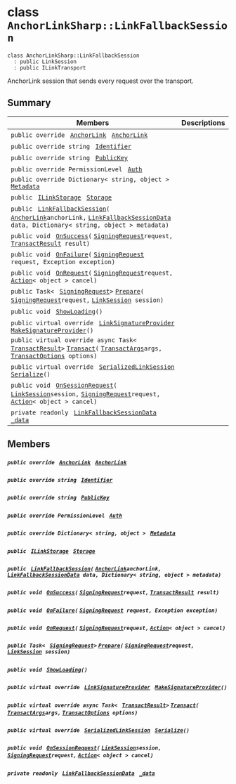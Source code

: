 # class `AnchorLinkSharp::LinkFallbackSession` 

```
class AnchorLinkSharp::LinkFallbackSession
  : public LinkSession
  : public ILinkTransport
```

AnchorLink session that sends every request over the transport.

## Summary

 Members                                | Descriptions                                
----------------------------------------|---------------------------------------------
`public override ` [`AnchorLink`](AnchorLinkSharp--AnchorLink.md)` ` [`AnchorLink`](#class_anchor_link_sharp_1_1_link_fallback_session_1a24b28f0dba3b13e8f4a0fdaaa43dc231) | 
`public override string ` [`Identifier`](#class_anchor_link_sharp_1_1_link_fallback_session_1aa5310da6bb012937b796146745fc5ed0) | 
`public override string ` [`PublicKey`](#class_anchor_link_sharp_1_1_link_fallback_session_1ac55c0d79f35bdf0aeb50116a70d7bf55) | 
`public override PermissionLevel ` [`Auth`](#class_anchor_link_sharp_1_1_link_fallback_session_1a31159c68680d5628c3d9b5a17461e0c8) | 
`public override Dictionary< string, object > ` [`Metadata`](#class_anchor_link_sharp_1_1_link_fallback_session_1a6019b38152dde21b18ba0a443e1a9343) | 
`public ` [`ILinkStorage`](AnchorLinkSharp.md)` ` [`Storage`](#class_anchor_link_sharp_1_1_link_fallback_session_1a3198c2558a95eb66553955ab4b579438) | 
`public ` [`LinkFallbackSession`](#class_anchor_link_sharp_1_1_link_fallback_session_1a017464201706c37a504d26995f8ab669)`(` [`AnchorLink`](AnchorLinkSharp--AnchorLink.md)` anchorLink, ` [`LinkFallbackSessionData`](AnchorLinkSharp--LinkFallbackSessionData.md)` data, Dictionary< string, object > metadata)` | 
`public void ` [`OnSuccess`](#class_anchor_link_sharp_1_1_link_fallback_session_1ae42c87a32bf9bfaf937e577cecc1292a)`(` [`SigningRequest`](EosioSigningRequest--SigningRequest.md)` request, ` [`TransactResult`](AnchorLinkSharp--TransactResult.md)` result)` | 
`public void ` [`OnFailure`](#class_anchor_link_sharp_1_1_link_fallback_session_1a2881a07d943ba812c2ec609b33efd401)`(` [`SigningRequest`](EosioSigningRequest--SigningRequest.md)` request, Exception exception)` | 
`public void ` [`OnRequest`](#class_anchor_link_sharp_1_1_link_fallback_session_1af033a491264433deccf8f379377bf0de)`(` [`SigningRequest`](EosioSigningRequest--SigningRequest.md)` request, ` [`Action`](#_anchor_example_panel_8cs_1a24e91c56095a0673d92c6eac6e069a3c)`< object > cancel)` | 
`public Task< ` [`SigningRequest`](EosioSigningRequest--SigningRequest.md)` > ` [`Prepare`](#class_anchor_link_sharp_1_1_link_fallback_session_1a4cf59f297378d8bf8b50556182625565)`(` [`SigningRequest`](EosioSigningRequest--SigningRequest.md)` request, ` [`LinkSession`](AnchorLinkSharp--LinkSession.md)` session)` | 
`public void ` [`ShowLoading`](#class_anchor_link_sharp_1_1_link_fallback_session_1a832760a5318046c0e28d3c99f9a71fa7)`()` | 
`public virtual override ` [`LinkSignatureProvider`](AnchorLinkSharp--LinkSignatureProvider.md)` ` [`MakeSignatureProvider`](#class_anchor_link_sharp_1_1_link_fallback_session_1a58701db8173ae17a7f6dc5d10b5a07f2)`()` | 
`public virtual override async Task< ` [`TransactResult`](AnchorLinkSharp--TransactResult.md)` > ` [`Transact`](#class_anchor_link_sharp_1_1_link_fallback_session_1a0203c2a04ea5cf737cb4fc846b2f1822)`(` [`TransactArgs`](AnchorLinkSharp--TransactArgs.md)` args, ` [`TransactOptions`](AnchorLinkSharp--TransactOptions.md)` options)` | 
`public virtual override ` [`SerializedLinkSession`](AnchorLinkSharp--SerializedLinkSession.md)` ` [`Serialize`](#class_anchor_link_sharp_1_1_link_fallback_session_1ae1257a731a7a371b5ea948a9aec66ebb)`()` | 
`public void ` [`OnSessionRequest`](#class_anchor_link_sharp_1_1_link_fallback_session_1ab43ebe78aa7d484d52f5d1f80e8a0e74)`(` [`LinkSession`](AnchorLinkSharp--LinkSession.md)` session, ` [`SigningRequest`](EosioSigningRequest--SigningRequest.md)` request, ` [`Action`](#_anchor_example_panel_8cs_1a24e91c56095a0673d92c6eac6e069a3c)`< object > cancel)` | 
`private readonly ` [`LinkFallbackSessionData`](AnchorLinkSharp--LinkFallbackSessionData.md)` ` [`_data`](#class_anchor_link_sharp_1_1_link_fallback_session_1a285c682789cc6f896d09a76909bc881b) | 

## Members

##### `public override ` [`AnchorLink`](AnchorLinkSharp--AnchorLink.md)` ` [`AnchorLink`](#class_anchor_link_sharp_1_1_link_fallback_session_1a24b28f0dba3b13e8f4a0fdaaa43dc231) 

##### `public override string ` [`Identifier`](#class_anchor_link_sharp_1_1_link_fallback_session_1aa5310da6bb012937b796146745fc5ed0) 

##### `public override string ` [`PublicKey`](#class_anchor_link_sharp_1_1_link_fallback_session_1ac55c0d79f35bdf0aeb50116a70d7bf55) 

##### `public override PermissionLevel ` [`Auth`](#class_anchor_link_sharp_1_1_link_fallback_session_1a31159c68680d5628c3d9b5a17461e0c8) 

##### `public override Dictionary< string, object > ` [`Metadata`](#class_anchor_link_sharp_1_1_link_fallback_session_1a6019b38152dde21b18ba0a443e1a9343) 

##### `public ` [`ILinkStorage`](AnchorLinkSharp.md)` ` [`Storage`](#class_anchor_link_sharp_1_1_link_fallback_session_1a3198c2558a95eb66553955ab4b579438) 

##### `public ` [`LinkFallbackSession`](#class_anchor_link_sharp_1_1_link_fallback_session_1a017464201706c37a504d26995f8ab669)`(` [`AnchorLink`](AnchorLinkSharp--AnchorLink.md)` anchorLink, ` [`LinkFallbackSessionData`](AnchorLinkSharp--LinkFallbackSessionData.md)` data, Dictionary< string, object > metadata)` 

##### `public void ` [`OnSuccess`](#class_anchor_link_sharp_1_1_link_fallback_session_1ae42c87a32bf9bfaf937e577cecc1292a)`(` [`SigningRequest`](EosioSigningRequest--SigningRequest.md)` request, ` [`TransactResult`](AnchorLinkSharp--TransactResult.md)` result)` 

##### `public void ` [`OnFailure`](#class_anchor_link_sharp_1_1_link_fallback_session_1a2881a07d943ba812c2ec609b33efd401)`(` [`SigningRequest`](EosioSigningRequest--SigningRequest.md)` request, Exception exception)` 

##### `public void ` [`OnRequest`](#class_anchor_link_sharp_1_1_link_fallback_session_1af033a491264433deccf8f379377bf0de)`(` [`SigningRequest`](EosioSigningRequest--SigningRequest.md)` request, ` [`Action`](#_anchor_example_panel_8cs_1a24e91c56095a0673d92c6eac6e069a3c)`< object > cancel)` 

##### `public Task< ` [`SigningRequest`](EosioSigningRequest--SigningRequest.md)` > ` [`Prepare`](#class_anchor_link_sharp_1_1_link_fallback_session_1a4cf59f297378d8bf8b50556182625565)`(` [`SigningRequest`](EosioSigningRequest--SigningRequest.md)` request, ` [`LinkSession`](AnchorLinkSharp--LinkSession.md)` session)` 

##### `public void ` [`ShowLoading`](#class_anchor_link_sharp_1_1_link_fallback_session_1a832760a5318046c0e28d3c99f9a71fa7)`()` 

##### `public virtual override ` [`LinkSignatureProvider`](AnchorLinkSharp--LinkSignatureProvider.md)` ` [`MakeSignatureProvider`](#class_anchor_link_sharp_1_1_link_fallback_session_1a58701db8173ae17a7f6dc5d10b5a07f2)`()` 

##### `public virtual override async Task< ` [`TransactResult`](AnchorLinkSharp--TransactResult.md)` > ` [`Transact`](#class_anchor_link_sharp_1_1_link_fallback_session_1a0203c2a04ea5cf737cb4fc846b2f1822)`(` [`TransactArgs`](AnchorLinkSharp--TransactArgs.md)` args, ` [`TransactOptions`](AnchorLinkSharp--TransactOptions.md)` options)` 

##### `public virtual override ` [`SerializedLinkSession`](AnchorLinkSharp--SerializedLinkSession.md)` ` [`Serialize`](#class_anchor_link_sharp_1_1_link_fallback_session_1ae1257a731a7a371b5ea948a9aec66ebb)`()` 

##### `public void ` [`OnSessionRequest`](#class_anchor_link_sharp_1_1_link_fallback_session_1ab43ebe78aa7d484d52f5d1f80e8a0e74)`(` [`LinkSession`](AnchorLinkSharp--LinkSession.md)` session, ` [`SigningRequest`](EosioSigningRequest--SigningRequest.md)` request, ` [`Action`](#_anchor_example_panel_8cs_1a24e91c56095a0673d92c6eac6e069a3c)`< object > cancel)` 

##### `private readonly ` [`LinkFallbackSessionData`](AnchorLinkSharp--LinkFallbackSessionData.md)` ` [`_data`](#class_anchor_link_sharp_1_1_link_fallback_session_1a285c682789cc6f896d09a76909bc881b) 

